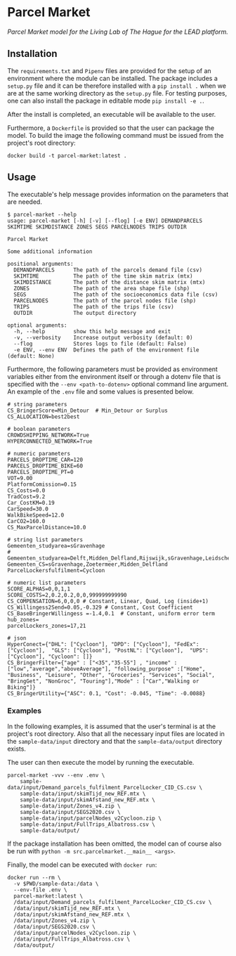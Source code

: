 # Parcel Market

_Parcel Market model for the Living Lab of The Hague for the LEAD platform._

## Installation

The `requirements.txt` and `Pipenv` files are provided for the setup of an environment where the module can be installed. The package includes a `setup.py` file and it can be therefore installed with a `pip install .` when we are at the same working directory as the `setup.py` file. For testing purposes, one can also install the package in editable mode `pip install -e .`.

After the install is completed, an executable will be available to the user.

Furthermore, a `Dockerfile` is provided so that the user can package the model. To build the image the following command must be issued from the project's root directory:

```
docker build -t parcel-market:latest .
```

## Usage

The executable's help message provides information on the parameters that are needed.

```
$ parcel-market --help
usage: parcel-market [-h] [-v] [--flog] [-e ENV] DEMANDPARCELS SKIMTIME SKIMDISTANCE ZONES SEGS PARCELNODES TRIPS OUTDIR

Parcel Market

Some additional information

positional arguments:
  DEMANDPARCELS      The path of the parcels demand file (csv)
  SKIMTIME           The path of the time skim matrix (mtx)
  SKIMDISTANCE       The path of the distance skim matrix (mtx)
  ZONES              The path of the area shape file (shp)
  SEGS               The path of the socioeconomics data file (csv)
  PARCELNODES        The path of the parcel nodes file (shp)
  TRIPS              The path of the trips file (csv)
  OUTDIR             The output directory

optional arguments:
  -h, --help         show this help message and exit
  -v, --verbosity    Increase output verbosity (default: 0)
  --flog             Stores logs to file (default: False)
  -e ENV, --env ENV  Defines the path of the environment file (default: None)
```

Furthermore, the following parameters must be provided as environment variables either from the environment itself or through a dotenv file that is specified with the `--env <path-to-dotenv>` optional command line argument. An example of the `.env` file and some values is presented below.

```
# string parameters
CS_BringerScore=Min_Detour  # Min_Detour or Surplus
CS_ALLOCATION=best2best

# boolean parameters
CROWDSHIPPING_NETWORK=True
HYPERCONNECTED_NETWORK=True

# numeric parameters
PARCELS_DROPTIME_CAR=120
PARCELS_DROPTIME_BIKE=60
PARCELS_DROPTIME_PT=0
VOT=9.00
PlatformComission=0.15
CS_Costs=0.0
TradCost=9.2
Car_CostKM=0.19
CarSpeed=30.0
WalkBikeSpeed=12.0
CarCO2=160.0
CS_MaxParcelDistance=10.0

# string list parameters
Gemeenten_studyarea=sGravenhage
# Gemeenten_studyarea=Delft,Midden_Delfland,Rijswijk,sGravenhage,Leidschendam_Voorburg
Gemeenten_CS=sGravenhage,Zoetermeer,Midden_Delfland
ParcelLockersfulfilment=Cycloon

# numeric list parameters
SCORE_ALPHAS=0,0,1,1
SCORE_COSTS=2,0.2,0.2,0,0,999999999990
CS_COMPENSATION=6,0,0,0 # Constant, Linear, Quad, Log (inside+1)
CS_Willingess2Send=0.05,-0.329 # Constant, Cost Coefficient
CS_BaseBringerWillingess =-1.4,0.1  # Constant, uniform error term
hub_zones=
parcelLockers_zones=17,21

# json
HyperConect={"DHL": ["Cycloon"], "DPD": ["Cycloon"], "FedEx": ["Cycloon"],  "GLS": ["Cycloon"], "PostNL": ["Cycloon"],  "UPS": ["Cycloon"], "Cycloon": []}
CS_BringerFilter={"age" : ["<35","35-55"] , "income" : ["low","average","aboveAverage"], "following_purpose" :["Home", "Business", "Leisure", "Other", "Groceries", "Services", "Social", "BringGet", "NonGroc", "Touring"],"Mode" : ["Car","Walking or Biking"]}
CS_BringerUtility={"ASC": 0.1, "Cost": -0.045, "Time": -0.0088}
```

### Examples

In the following examples, it is assumed that the user's terminal is at the project's root directory. Also that all the necessary input files are located in the `sample-data/input` directory and that the `sample-data/output` directory exists.

The user can then execute the model by running the executable.

```
parcel-market -vvv --env .env \
    sample-data/input/Demand_parcels_fulfilment_ParcelLocker_CID_CS.csv \
    sample-data/input/skimTijd_new_REF.mtx \
    sample-data/input/skimAfstand_new_REF.mtx \
    sample-data/input/Zones_v4.zip \
    sample-data/input/SEGS2020.csv \
    sample-data/input/parcelNodes_v2Cycloon.zip \
    sample-data/input/FullTrips_Albatross.csv \
    sample-data/output/
```

If the package installation has been omitted, the model can of course also be run with `python -m src.parcelmarket.__main__ <args>`.

Finally, the model can be executed with `docker run`:

```
docker run --rm \
  -v $PWD/sample-data:/data \
  --env-file .env \
  parcel-market:latest \
  /data/input/Demand_parcels_fulfilment_ParcelLocker_CID_CS.csv \
  /data/input/skimTijd_new_REF.mtx \
  /data/input/skimAfstand_new_REF.mtx \
  /data/input/Zones_v4.zip \
  /data/input/SEGS2020.csv \
  /data/input/parcelNodes_v2Cycloon.zip \
  /data/input/FullTrips_Albatross.csv \
  /data/output/
```
